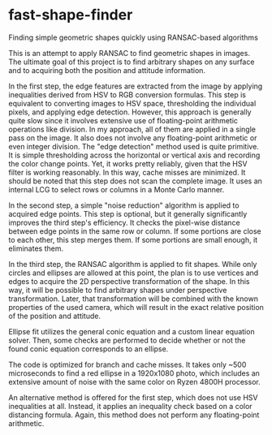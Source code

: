 # fast-shape-finder
Finding simple geometric shapes quickly using RANSAC-based algorithms

This is an attempt to apply RANSAC to find geometric shapes in images. The ultimate goal of this project is to find arbitrary shapes on any surface and to acquiring
both the position and attitude information.

In the first step, the edge features are extracted from the image by applying inequalities derived from HSV to RGB conversion formulas.
This step is equivalent to converting images to HSV space, thresholding the individual pixels, and applying edge detection.
However, this approach is generally quite slow since it involves extensive use of floating-point arithmetic operations like division.
In my approach, all of them are applied in a single pass on the image. It also does not involve any floating-point arithmetic or even integer division.
The "edge detection" method used is quite primitive. It is simple thresholding across the horizontal or
vertical axis and recording the color change points.
Yet, it works pretty reliably, given that the HSV filter is working reasonably. In this way, cache misses are minimized. It should be noted that this step does not
scan the complete image. It uses an internal LCG to select rows or columns in a Monte Carlo manner.

In the second step, a simple "noise reduction" algorithm is applied to acquired edge points. This step is optional, but it generally significantly improves the third step's efficiency. It checks the pixel-wise distance between edge points in the same row or column. If some portions
are close to each other, this step merges them. If some portions are small enough, it eliminates them.

In the third step, the RANSAC algorithm is applied to fit shapes. While only circles and ellipses are allowed at this point, the plan is
to use vertices and edges to acquire the 2D perspective transformation of the shape. In this way, it will be possible to find arbitrary shapes 
under perspective transformation. Later, that transformation will be combined with the known properties of the used camera, which will result in
the exact relative position of the position and attitude.

Ellipse fit utilizes the general conic equation and a custom linear equation solver. Then, some checks are performed to decide whether or not
the found conic equation corresponds to an ellipse.

The code is optimized for branch and cache misses. It takes only ~500 microseconds to find a red ellipse in a 1920x1080 photo, which includes
an extensive amount of noise with the same color on Ryzen 4800H processor.

An alternative method is offered for the first step, which does not use HSV inequalities at all. Instead, it applies an inequality check based on a color
distancing formula. Again, this method does not perform any floating-point arithmetic.
